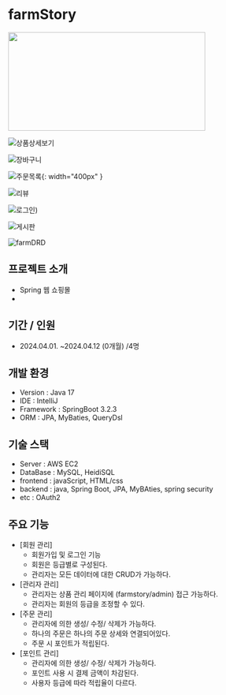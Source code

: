 # farmStory

<img src="https://github.com/ohaaram/farmStory/assets/22510560/4e49ce9d-f169-4d6e-a486-ba742adb845e" width="400" height="200">


![상품상세보기](https://github.com/ohaaram/farmStory/assets/22510560/46ccc73b-587f-4507-b8ce-2deb4a1ed68c)

![장바구니](https://github.com/ohaaram/farmStory/assets/22510560/0a1ace69-0cec-4fba-bde2-834874ce755d)


![주문목록](https://github.com/ohaaram/farmStory/assets/22510560/2224455e-8c77-48e1-b565-1bcbaac2625d){: width="400px" }

![리뷰](https://github.com/ohaaram/farmStory/assets/22510560/1c9064b3-a6f1-4dcb-9fa8-9df3a5d8873b)

![로그인](https://github.com/ohaaram/farmStory/assets/22510560/b90e1d97-c87c-4ad2-815e-1d1bc4473402))

![게시판](https://github.com/ohaaram/farmStory/assets/22510560/d07cb42f-a74b-420f-89b6-3a00c9f9376b)


![farmDRD](https://github.com/ohaaram/farmStory/assets/22510560/20a8f2f4-8b22-47ee-93e4-1a5c39a46032)


## 프로젝트 소개
- Spring 웹 쇼핑몰
- 
## 기간 / 인원
- 2024.04.01. ~2024.04.12 (0개월) /4명

## 개발 환경
- Version : Java 17
- IDE : IntelliJ
- Framework : SpringBoot 3.2.3
- ORM : JPA, MyBaties, QueryDsl
  
## 기술 스택
- Server : AWS EC2
- DataBase : MySQL, HeidiSQL
- frontend : javaScript, HTML/css
- backend : java, Spring Boot, JPA, MyBAties, spring security
- etc : OAuth2
  
## 주요 기능
- [회원 관리]
	- 회원가입 및 로그인 기능
	- 회원은 등급별로 구성된다.
	- 관리자는 모든 데이터에 대한 CRUD가 가능하다.
- [관리자 관리]
	- 관리자는 상품 관리 페이지에 (farmstory/admin) 접근 가능하다.
	- 관리자는 회원의 등급을 조정할 수 있다.
- [주문 관리]
	- 관리자에 의한 생성/ 수정/ 삭제가 가능하다.
	- 하나의 주문은 하나의 주문 상세와 연결되어있다.
	- 주문 시 포인트가 적립된다.
- [포인트 관리]
	- 관리자에 의한 생성/ 수정/ 삭제가 가능하다.
	- 포인트 사용 시 결제 금액이 차감된다.
	- 사용자 등급에 따라 적립율이 다르다.
